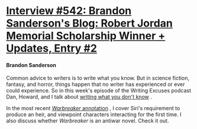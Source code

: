 # [Interview #542: Brandon Sanderson's Blog: Robert Jordan Memorial Scholarship Winner + Updates, Entry #2](https://www.theoryland.com/intvmain.php?i=542#2)

#### Brandon Sanderson

Common advice to writers is to write what you know. But in science fiction, fantasy, and horror, things happen that no writer has experienced or ever could experience. So in this week's episode of the Writing Excuses podcast Dan, Howard, and I talk about
[writing what you don't know](http://www.writingexcuses.com/2010/10/03/)
.

In the most recent
[*Warbreaker*
annotation](http://brandonsanderson.com/annotation/393/Warbreaker-Chapter-Sixteen)
, I cover Siri's requirement to produce an heir, and viewpoint characters interacting for the first time. I also discuss whether
*Warbreaker*
is an antiwar novel. Check it out.

